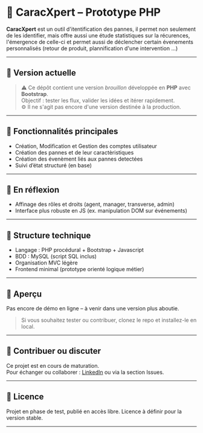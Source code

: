 # 🪽 CaracXpert – Prototype PHP

**CaracXpert** est un outil d'itentification des pannes, il permet non seulement de les identifier, mais offre aussi une étude statistiques sur la récurences, l'émergence de celle-ci et permet aussi de déclencher certain évenements personnalisés (retour de produit, plannification d'une intervention ...)

---

## 🚧 Version actuelle

> ⚠️ Ce dépôt contient une version *brouillon* développée en **PHP** avec **Bootstrap**.  
> Objectif : tester les flux, valider les idées et itérer rapidement.  
> ⚙️ Il ne s'agit pas encore d'une version destinée à la production.

---

## 🧠 Fonctionnalités principales

- Création, Modification et Gestion des comptes utilisateur
- Création des pannes et de leur caractèristiques 
- Création des évenèment liés aux pannes detectées
- Suivi d’état structuré (en base)

---

## 🔎 En réflexion

- Affinage des rôles et droits (agent, manager, transverse, admin)
- Interface plus robuste en JS (ex. manipulation DOM sur événements)

---

## 📁 Structure technique

- Langage : PHP procédural + Bootstrap + Javascript
- BDD : MySQL (script SQL inclus)
- Organisation MVC légère
- Frontend minimal (prototype orienté logique métier)

---

## 📸 Aperçu

Pas encore de démo en ligne – à venir dans une version plus aboutie.  
> Si vous souhaitez tester ou contribuer, clonez le repo et installez-le en local.

---

## 🤝 Contribuer ou discuter

Ce projet est en cours de maturation.  
Pour échanger ou collaborer : [LinkedIn](https://www.linkedin.com/in/s%C3%A9bastien-damart-1578a142/) ou via la section Issues.

---

## 📜 Licence

Projet en phase de test, publié en accès libre. Licence à définir pour la version stable.

---
